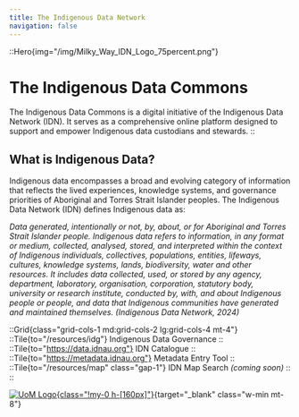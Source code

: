 ```yaml
---
title: The Indigenous Data Network
navigation: false
---
```


::Hero{img="/img/Milky_Way_IDN_Logo_75percent.png"}
# The Indigenous Data Commons
The Indigenous Data Commons is a digital initiative of the Indigenous Data Network (IDN). It serves as a comprehensive online platform designed to support and empower Indigenous data custodians and stewards.
::

## What is Indigenous Data?
Indigenous data encompasses a broad and evolving category of information that reflects the lived experiences, knowledge systems, and governance priorities of Aboriginal and Torres Strait Islander peoples. The Indigenous Data Network (IDN) defines Indigenous data as:

*Data generated, intentionally or not, by, about, or for Aboriginal and Torres Strait Islander people. Indigenous data refers to information, in any format or medium, collected, analysed, stored, and interpreted within the context of Indigenous individuals, collectives, populations, entities, lifeways, cultures, knowledge systems, lands, biodiversity, water and other resources. It includes data collected, used, or stored by any agency, department, laboratory, organisation, corporation, statutory body, university or research institute, conducted by, with, and about Indigenous people or people, and data that Indigenous communities have generated and maintained themselves. (Indigenous Data Network, 2024)*

::Grid{class="grid-cols-1 md:grid-cols-2 lg:grid-cols-4 mt-4"}
::Tile{to="/resources/idg"}
Indigenous Data Governance
::
::Tile{to="https://data.idnau.org"}
IDN Catalogue
::
::Tile{to="https://metadata.idnau.org"}
Metadata Entry Tool
::
::Tile{to="/resources/map" class="gap-1"}
IDN Map Search <span class="text-muted-foreground text-sm">*(coming soon)*</span>
::
::

[![UoM Logo](/img/logo-um.svg){class="!my-0 h-[160px]"}](https://www.unimelb.edu.au/){target="_blank" class="w-min mt-8"}